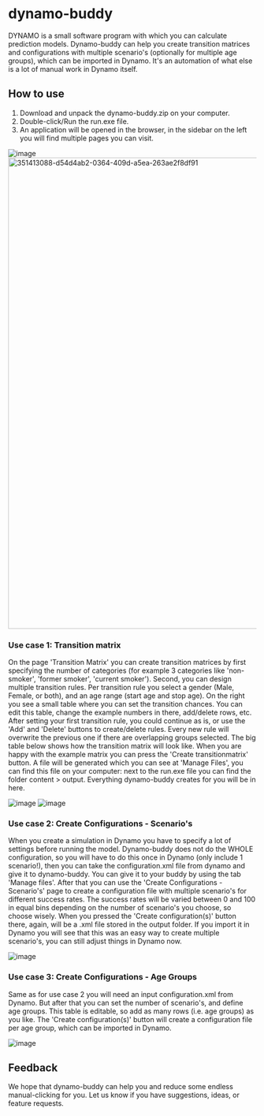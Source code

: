 ﻿# dynamo-buddy

DYNAMO is a small software program with which you can calculate prediction models.
Dynamo-buddy can help you create transition matrices and configurations with multiple scenario's (optionally for multiple age groups), which can be imported in Dynamo. It's an automation of what else is a lot of manual work in Dynamo itself.

## How to use
1. Download and unpack the dynamo-buddy.zip on your computer.
2. Double-click/Run the run.exe file.
3. An application will be opened in the browser, in the sidebar on the left you will find multiple pages you can visit.

![image](https://github.com/user-attachments/assets/9864f760-5cbe-4d7b-9168-32d354795692)
<img width="956" alt="351413088-d54d4ab2-0364-409d-a5ea-263ae2f8df91" src="https://github.com/user-attachments/assets/54873b09-d0ef-46ec-981e-f77c48608cb6">

### Use case 1: Transition matrix
On the page 'Transition Matrix' you can create transition matrices by first specifying the number of categories (for example 3 categories like 'non-smoker', 'former smoker', 'current smoker'). Second, you can design multiple transition rules. Per transition rule you select a gender (Male, Female, or both), and an age range (start age and stop age). On the right you see a small table where you can set the transition chances. You can edit this table, change the example numbers in there, add/delete rows, etc. 
After setting your first transition rule, you could continue as is, or use the 'Add' and 'Delete' buttons to create/delete rules. Every new rule will overwrite the previous one if there are overlapping groups selected.
The big table below shows how the transition matrix will look like.
When you are happy with the example matrix you can press the 'Create transitionmatrix' button. A file will be generated which you can see at 'Manage Files', you can find this file on your computer: next to the run.exe file you can find the folder content > output. Everything dynamo-buddy creates for you will be in here.

![image](https://github.com/user-attachments/assets/59a3d457-1944-4162-8ef9-c766f49be5ab)
![image](https://github.com/user-attachments/assets/d54d4ab2-0364-409d-a5ea-263ae2f8df91)


### Use case 2: Create Configurations - Scenario's
When you create a simulation in Dynamo you have to specify a lot of settings before running the model. Dynamo-buddy does not do the WHOLE configuration, so you will have to do this once in Dynamo (only include 1 scenario!), then you can take the configuration.xml file from dynamo and give it to dynamo-buddy. You can give it to your buddy by using the tab 'Manage files'. After that you can use the 'Create Configurations - Scenario's' page to create a configuration file with multiple scenario's for different success rates. The success rates will be varied between 0 and 100 in equal bins depending on the number of scenario's you choose, so choose wisely. When you pressed the 'Create configuration(s)' button there, again, will be a .xml file stored in the output folder. If you import it in Dynamo you will see that this was an easy way to create multiple scenario's, you can still adjust things in Dynamo now. 

![image](https://github.com/user-attachments/assets/0a76da20-de1e-4342-9b73-4fe04eb7b7b5)


### Use case 3: Create Configurations - Age Groups
Same as for use case 2 you will need an input configuration.xml from Dynamo. But after that you can set the number of scenario's, and define age groups. This table is editable, so add as many rows (i.e. age groups) as you like. The 'Create configuration(s)' button will create a configuration file per age group, which can be imported in Dynamo.

![image](https://github.com/user-attachments/assets/69dacc2d-642b-4c3f-a9b0-89b5f3f67ba5)



## Feedback
We hope that dynamo-buddy can help you and reduce some endless manual-clicking for you.
Let us know if you have suggestions, ideas, or feature requests.
